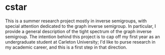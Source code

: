 # cstar
This is a summer research project mostly in inverse semigroups, with special attention 
dedicated to the graph inverse semigroup. In particular, I provide a general description
of the tight spectrum of the graph inverse semigroup. The intention behind this project is 
to cap off my first year as an undergraduate student at Carleton University; I'd like to 
purse research in my academic career, and this is a first step in that direction.
